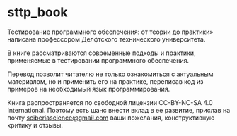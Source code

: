 # sttp_book
Тестирование программного обеспечения: от теории до практики» написана профессором Делфтского технического университета. 

В книге рассматриваются современные подходы и практики, применяемые в тестировании программного обеспечения.

Перевод позволит читателю не только ознакомиться с актуальным материалом, но и применить его на практике, переписав код из примеров на необходимый язык программирования.

Книга распространяется по свободной лицензии CC-BY-NC-SA 4.0 International. Поэтому есть шанс внести вклад в ее развитие, прислав на почту sciberiascience@gmail.com ваши пожелания, конструктивную критику и отзывы.
